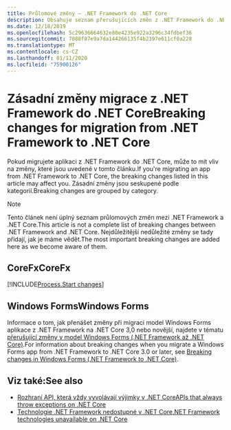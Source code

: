 ```yaml
---
title: Průlomové změny – .NET Framework do .NET Core
description: Obsahuje seznam přerušujících změn z .NET Framework do .NET Core.
ms.date: 12/18/2019
ms.openlocfilehash: 5c29636664632e80e4235e922a3296c34fdbef36
ms.sourcegitcommit: 7088f87e9a7da144266135f4b2397e611cf0a228
ms.translationtype: MT
ms.contentlocale: cs-CZ
ms.lasthandoff: 01/11/2020
ms.locfileid: "75900126"
---
```

# <a name="breaking-changes-for-migration-from-net-framework-to-net-core"></a><span data-ttu-id="8e3f5-103">Zásadní změny migrace z .NET Framework do .NET Core</span><span class="sxs-lookup"><span data-stu-id="8e3f5-103">Breaking changes for migration from .NET Framework to .NET Core</span></span>

<span data-ttu-id="8e3f5-104">Pokud migrujete aplikaci z .NET Framework do .NET Core, může to mít vliv na změny, které jsou uvedené v tomto článku.</span><span class="sxs-lookup"><span data-stu-id="8e3f5-104">If you're migrating an app from .NET Framework to .NET Core, the breaking changes listed in this article may affect you.</span></span> <span data-ttu-id="8e3f5-105">Zásadní změny jsou seskupené podle kategorií.</span><span class="sxs-lookup"><span data-stu-id="8e3f5-105">Breaking changes are grouped by category.</span></span>

> [!NOTE]
> <span data-ttu-id="8e3f5-106">Tento článek není úplný seznam průlomových změn mezi .NET Framework a .NET Core.</span><span class="sxs-lookup"><span data-stu-id="8e3f5-106">This article is not a complete list of breaking changes between .NET Framework and .NET Core.</span></span> <span data-ttu-id="8e3f5-107">Nejdůležitější nedůležité změny se tady přidají, jak je máme vědět.</span><span class="sxs-lookup"><span data-stu-id="8e3f5-107">The most important breaking changes are added here as we become aware of them.</span></span>

## <a name="corefx"></a><span data-ttu-id="8e3f5-108">CoreFx</span><span class="sxs-lookup"><span data-stu-id="8e3f5-108">CoreFx</span></span>

[!INCLUDE[Process.Start changes](~/includes/core-changes/corefx/2.1/process-start-changes.md)]

## <a name="windows-forms"></a><span data-ttu-id="8e3f5-109">Windows Forms</span><span class="sxs-lookup"><span data-stu-id="8e3f5-109">Windows Forms</span></span>

<span data-ttu-id="8e3f5-110">Informace o tom, jak přenášet změny při migraci model Windows Forms aplikace z .NET Framework na .NET Core 3,0 nebo novější, najdete v tématu [přerušující změny v model Windows Forms (.NET Framework až .NET Core)](../porting/winforms-breaking-changes.md).</span><span class="sxs-lookup"><span data-stu-id="8e3f5-110">For information about breaking changes when you migrate a Windows Forms app from .NET Framework to .NET Core 3.0 or later, see [Breaking changes in Windows Forms (.NET Framework to .NET Core)](../porting/winforms-breaking-changes.md).</span></span>

## <a name="see-also"></a><span data-ttu-id="8e3f5-111">Viz také:</span><span class="sxs-lookup"><span data-stu-id="8e3f5-111">See also</span></span>

- [<span data-ttu-id="8e3f5-112">Rozhraní API, která vždy vyvolávají výjimky v .NET Core</span><span class="sxs-lookup"><span data-stu-id="8e3f5-112">APIs that always throw exceptions on .NET Core</span></span>](unsupported-apis.md)
- [<span data-ttu-id="8e3f5-113">Technologie .NET Framework nedostupné v .NET Core</span><span class="sxs-lookup"><span data-stu-id="8e3f5-113">.NET Framework technologies unavailable on .NET Core</span></span>](../porting/net-framework-tech-unavailable.md)
